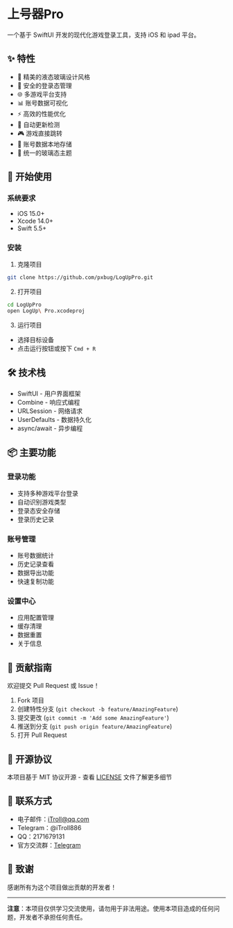 # 上号器Pro

一个基于 SwiftUI 开发的现代化游戏登录工具，支持 iOS 和 ipad 平台。

## ✨ 特性

- 🎨 精美的液态玻璃设计风格
- 🔐 安全的登录态管理
- 🌐 多游戏平台支持
- 📊 账号数据可视化
- ⚡️ 高效的性能优化
- 🔄 自动更新检测
- 🎮 游戏直接跳转
- 💾 账号数据本地存储
- 🌙 统一的玻璃态主题

## 🚀 开始使用

### 系统要求

- iOS 15.0+
- Xcode 14.0+
- Swift 5.5+

### 安装

1. 克隆项目
```bash
git clone https://github.com/pxbug/LogUpPro.git
```

2. 打开项目
```bash
cd LogUpPro
open LogUp\ Pro.xcodeproj
```

3. 运行项目
- 选择目标设备
- 点击运行按钮或按下 `Cmd + R`

## 🛠 技术栈

- SwiftUI - 用户界面框架
- Combine - 响应式编程
- URLSession - 网络请求
- UserDefaults - 数据持久化
- async/await - 异步编程

## 📦 主要功能

### 登录功能
- 支持多种游戏平台登录
- 自动识别游戏类型
- 登录态安全存储
- 登录历史记录

### 账号管理
- 账号数据统计
- 历史记录查看
- 数据导出功能
- 快速复制功能

### 设置中心
- 应用配置管理
- 缓存清理
- 数据重置
- 关于信息

## 🤝 贡献指南

欢迎提交 Pull Request 或 Issue！

1. Fork 项目
2. 创建特性分支 (`git checkout -b feature/AmazingFeature`)
3. 提交更改 (`git commit -m 'Add some AmazingFeature'`)
4. 推送到分支 (`git push origin feature/AmazingFeature`)
5. 打开 Pull Request

## 📝 开源协议

本项目基于 MIT 协议开源 - 查看 [LICENSE](LICENSE) 文件了解更多细节

## 👥 联系方式

- 电子邮件：iTroll@qq.com
- Telegram：@iTroll886
- QQ：2171679131
- 官方交流群：[Telegram](https://t.me/iTroll886)

## 🙏 致谢

感谢所有为这个项目做出贡献的开发者！

---

**注意**：本项目仅供学习交流使用，请勿用于非法用途。使用本项目造成的任何问题，开发者不承担任何责任。
